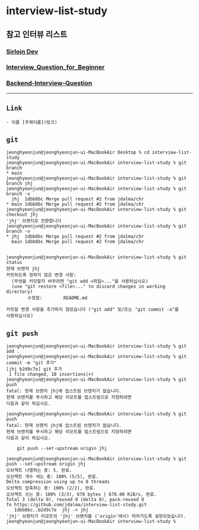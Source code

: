 # interview-list-study


## **참고 인터뷰 리스트**

### [Sirloin Dev](https://github.com/sirloin-dev/meatplatform/blob/master/job-description/interview-questions.adoc)
### [Interview_Question_for_Beginner](https://github.com/JaeYeopHan/Interview_Question_for_Beginner)
### [Backend-Interview-Question](https://github.com/ksundong/backend-interview-question)

***

## `Link`

```
- 이름 [주제이름](링크)
```



## `git`

```
jeonghyeonjun@jeonghyeonjun-ui-MacBookAir Desktop % cd interview-list-study 
jeonghyeonjun@jeonghyeonjun-ui-MacBookAir interview-list-study % git branch
* main
jeonghyeonjun@jeonghyeonjun-ui-MacBookAir interview-list-study % git branch jhj
jeonghyeonjun@jeonghyeonjun-ui-MacBookAir interview-list-study % git branch -v
  jhj  1dbb8bc Merge pull request #2 from jdalma/chr
* main 1dbb8bc Merge pull request #2 from jdalma/chr
jeonghyeonjun@jeonghyeonjun-ui-MacBookAir interview-list-study % git checkout jhj
'jhj' 브랜치로 전환합니다
jeonghyeonjun@jeonghyeonjun-ui-MacBookAir interview-list-study % git branch -v
* jhj  1dbb8bc Merge pull request #2 from jdalma/chr
  main 1dbb8bc Merge pull request #2 from jdalma/chr


jeonghyeonjun@jeonghyeonjun-ui-MacBookAir interview-list-study % git status
현재 브랜치 jhj
커밋하도록 정하지 않은 변경 사항:
  (무엇을 커밋할지 바꾸려면 "git add <파일>..."을 사용하십시오)
  (use "git restore <file>..." to discard changes in working directory)
        수정함:        README.md

커밋할 변경 사항을 추가하지 않았습니다 ("git add" 및/또는 "git commit -a"를
사용하십시오)
```

## `git push`

```
jeonghyeonjun@jeonghyeonjun-ui-MacBookAir interview-list-study % git add .
jeonghyeonjun@jeonghyeonjun-ui-MacBookAir interview-list-study % git commit -m "git 추가" 
[jhj b2d9c7e] git 추가
 1 file changed, 18 insertions(+)
jeonghyeonjun@jeonghyeonjun-ui-MacBookAir interview-list-study % git push
fatal: 현재 브랜치 jhj에 업스트림 브랜치가 없습니다.
현재 브랜치를 푸시하고 해당 리모트를 업스트림으로 지정하려면
다음과 같이 하십시오.

jeonghyeonjun@jeonghyeonjun-ui-MacBookAir interview-list-study % git push
fatal: 현재 브랜치 jhj에 업스트림 브랜치가 없습니다.
현재 브랜치를 푸시하고 해당 리모트를 업스트림으로 지정하려면
다음과 같이 하십시오.

    git push --set-upstream origin jhj

jeonghyeonjun@jeonghyeonjun-ui-MacBookAir interview-list-study % git push --set-upstream origin jhj
오브젝트 나열하는 중: 5, 완료.
오브젝트 개수 세는 중: 100% (5/5), 완료.
Delta compression using up to 8 threads
오브젝트 압축하는 중: 100% (2/2), 완료.
오브젝트 쓰는 중: 100% (3/3), 678 bytes | 678.00 KiB/s, 완료.
Total 3 (delta 0), reused 0 (delta 0), pack-reused 0
To https://github.com/jdalma/interview-list-study.git
   1dbb8bc..b2d9c7e  jhj -> jhj
'jhj' 브랜치가 리모트의 'jhj' 브랜치를 ('origin'에서) 따라가도록 설정되었습니다.
jeonghyeonjun@jeonghyeonjun-ui-MacBookAir interview-list-study % 
```
